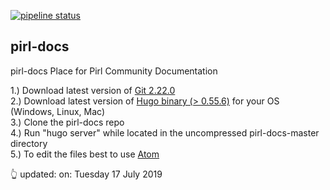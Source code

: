 [![pipeline status](https://git.pirl.io/community/pirl-docs/badges/master/pipeline.svg)](https://git.pirl.io/community/pirl-docs/commits/master)

## pirl-docs
pirl-docs
Place for Pirl Community Documentation


1.) Download latest version of [Git 2.22.0](https://git-scm.com/downloads)  
2.) Download latest version of [Hugo binary (> 0.55.6)](https://gohugo.io/getting-started/installing/) for your OS (Windows, Linux, Mac)  
3.) Clone the pirl-docs repo  
4.) Run "hugo server" while located in the uncompressed pirl-docs-master directory  
5.) To edit the files best to use [Atom](https://atom.io)  


👆 updated: on: Tuesday 17 July 2019  
